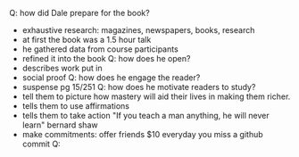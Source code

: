 Q: how did Dale prepare for the book?
- exhaustive research: magazines, newspapers, books, research
- at first the book was a 1.5 hour talk
- he gathered data from course participants
- refined it into the book
Q: how does he open?
- describes work put in
- social proof
Q: how does he engage the reader?
- suspense pg 15/251
Q: how does he motivate readers to study?
- tell them to picture how mastery will aid their lives in making them richer.
- tells them to use affirmations 
- tells them to take action "If you teach a man anything, he will never learn" bernard shaw
- make commitments: offer friends $10 everyday you miss a github commit
Q: 
